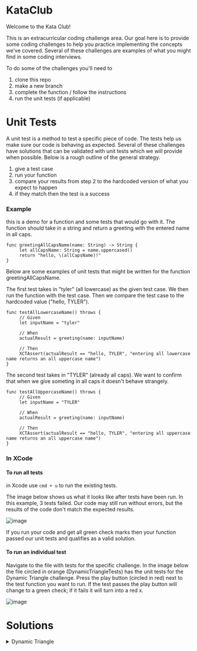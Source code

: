 # KataClub

Welcome to the Kata Club!

This is an extracurricular coding challenge area. Our goal here is to provide some coding challenges to help you practice implementing the concepts we've covered. Several of these challenges are examples of what you might find in some coding interviews.

To do some of the challenges you'll need to 

1. clone this repo
2. make a new branch 
3. complete the function / follow the instructions
4. run the unit tests (if applicable)

# Unit Tests

A unit test is a method to test a specific piece of code. The tests help us make sure our code is behaving as expected. Several of these challenges have solutions that can be validated with unit tests which we will provide when possible. Below is a rough outline of the general strategy.

1. give a test case
2. run your function
3. compare your results from step 2 to the hardcoded version of what you expect to happen
4. if they match then the test is a success


### Example 

this is a demo for a function and some tests that would go with it. The function should take in a string and return a greeting with the entered name in all caps. 

```
func greetingAllCapsName(name: String) -> String {
     let allCapsName: String = name.uppercased()
     return "hello, \(allCapsName)!"
}
```

Below are some examples of unit tests that might be written for the function greetingAllCapsName.

The first test takes in "tyler" (all lowercase) as the given test case. We then run the function with the test case. Then we compare the test case to the hardcoded value ("hello, TYLER").
```
func testAllLowercaseName() throws {
     // Given
     let inputName = "tyler"
     
     // When
     actualResult = greeting(name: inputName)
     
     // Then
     XCTAssert(actualResult == "hello, TYLER", "entering all lowercase name returns an all uppercase name")
}
```

The second test takes in "TYLER" (already all caps). We want to confirm that when we give someting in all caps it doesn't behave strangely.

```
func testAllUppercaseName() throws {
     // Given
     let inputName = "TYLER"
     
     // When
     actualResult = greeting(name: inputName)
     
     // Then
     XCTAssert(actualResult == "hello, TYLER", "entering all uppercase name returns an all uppercase name")
}
```

### In XCode

#### To run all tests

in Xcode use ```cmd + u``` to run the existing tests.

The image below shows us what it looks like after tests have been run. In this example, 3 tests failed. Our code may still run without errors, but the results of the code don't match the expected results.

![image](https://user-images.githubusercontent.com/47198432/150194114-92f24290-f23d-47e4-a786-5695ba5096fe.png)

If you run your code and get all green check marks then your function passed our unit tests and qualifies as a valid solution.


#### To run an individual test

Navigate to the file with tests for the specific challenge. In the image below the file circled in orange (DynamicTriangleTests) has the unit tests for the Dynamic Triangle challenge. Press the play button (circled in red) next to the test function you want to run. If the test passes the play button will change to a green check; if it fails it will turn into a red x.

![image](https://user-images.githubusercontent.com/47198432/150199364-c4a8e75b-6e29-4954-8f77-a86304754cc9.png)

# Solutions

<details> 
  <summary> Dynamic Triangle </summary>
 
  ```
  func triangleOfOnes(with height: String) -> String {
        return ""
    } 
  ```
  
  ```
  func triangleOfOnes(with height: String) -> String {
        return ""
    } 
  ```
</details>

